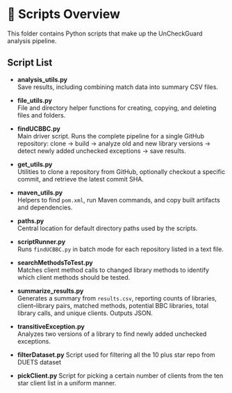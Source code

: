 # 📜 Scripts Overview

This folder contains Python scripts that make up the UnCheckGuard analysis pipeline.

## Script List

- **analysis_utils.py**  
  Save results, including combining match data into summary CSV files.

- **file_utils.py**  
  File and directory helper functions for creating, copying, and deleting files and folders.

- **findUCBBC.py**  
  Main driver script. Runs the complete pipeline for a single GitHub repository: clone → build → analyze old and new library versions → detect newly added unchecked exceptions → save results.

- **get_utils.py**  
  Utilities to clone a repository from GitHub, optionally checkout a specific commit, and retrieve the latest commit SHA.

- **maven_utils.py**  
  Helpers to find `pom.xml`, run Maven commands, and copy built artifacts and dependencies.

- **paths.py**  
  Central location for default directory paths used by the scripts.

- **scriptRunner.py**  
  Runs `findUCBBC.py` in batch mode for each repository listed in a text file.

- **searchMethodsToTest.py**  
  Matches client method calls to changed library methods to identify which client methods should be tested.

- **summarize_results.py**  
  Generates a summary from `results.csv`, reporting counts of libraries, client–library pairs, matched methods, potential BBC libraries, total library calls, and unique clients. Outputs JSON.

- **transitiveException.py**  
  Analyzes two versions of a library to find newly added unchecked exceptions.

- **filterDataset.py**
  Script used for filtering all the 10 plus star repo from DUETS dataset

- **pickClient.py**
  Script for picking a certain number of clients from the ten star client list in a uniform manner.

